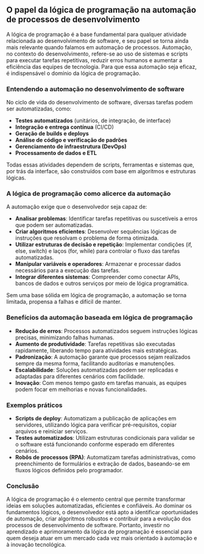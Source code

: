 
## O papel da lógica de programação na automação de processos de desenvolvimento

A lógica de programação é a base fundamental para qualquer atividade relacionada ao desenvolvimento de software, e seu papel se torna ainda mais relevante quando falamos em automação de processos. Automação, no contexto do desenvolvimento, refere-se ao uso de sistemas e scripts para executar tarefas repetitivas, reduzir erros humanos e aumentar a eficiência das equipes de tecnologia. Para que essa automação seja eficaz, é indispensável o domínio da lógica de programação.

### Entendendo a automação no desenvolvimento de software

No ciclo de vida do desenvolvimento de software, diversas tarefas podem ser automatizadas, como:

- **Testes automatizados** (unitários, de integração, de interface)
- **Integração e entrega contínua** (CI/CD)
- **Geração de builds e deploys**
- **Análise de código e verificação de padrões**
- **Gerenciamento de infraestrutura (DevOps)**
- **Processamento de dados e ETL**

Todas essas atividades dependem de scripts, ferramentas e sistemas que, por trás da interface, são construídos com base em algoritmos e estruturas lógicas.

### A lógica de programação como alicerce da automação

A automação exige que o desenvolvedor seja capaz de:

- **Analisar problemas**: Identificar tarefas repetitivas ou suscetíveis a erros que podem ser automatizadas.
- **Criar algoritmos eficientes**: Desenvolver sequências lógicas de instruções que resolvam o problema de forma otimizada.
- **Utilizar estruturas de decisão e repetição**: Implementar condições (if, else, switch) e laços (for, while) para controlar o fluxo das tarefas automatizadas.
- **Manipular variáveis e operadores**: Armazenar e processar dados necessários para a execução das tarefas.
- **Integrar diferentes sistemas**: Compreender como conectar APIs, bancos de dados e outros serviços por meio de lógica programática.

Sem uma base sólida em lógica de programação, a automação se torna limitada, propensa a falhas e difícil de manter.

### Benefícios da automação baseada em lógica de programação

- **Redução de erros**: Processos automatizados seguem instruções lógicas precisas, minimizando falhas humanas.
- **Aumento de produtividade**: Tarefas repetitivas são executadas rapidamente, liberando tempo para atividades mais estratégicas.
- **Padronização**: A automação garante que processos sejam realizados sempre da mesma forma, facilitando auditorias e manutenções.
- **Escalabilidade**: Soluções automatizadas podem ser replicadas e adaptadas para diferentes cenários com facilidade.
- **Inovação**: Com menos tempo gasto em tarefas manuais, as equipes podem focar em melhorias e novas funcionalidades.

### Exemplos práticos

- **Scripts de deploy**: Automatizam a publicação de aplicações em servidores, utilizando lógica para verificar pré-requisitos, copiar arquivos e reiniciar serviços.
- **Testes automatizados**: Utilizam estruturas condicionais para validar se o software está funcionando conforme esperado em diferentes cenários.
- **Robôs de processos (RPA)**: Automatizam tarefas administrativas, como preenchimento de formulários e extração de dados, baseando-se em fluxos lógicos definidos pelo programador.

### Conclusão

A lógica de programação é o elemento central que permite transformar ideias em soluções automatizadas, eficientes e confiáveis. Ao dominar os fundamentos lógicos, o desenvolvedor está apto a identificar oportunidades de automação, criar algoritmos robustos e contribuir para a evolução dos processos de desenvolvimento de software. Portanto, investir no aprendizado e aprimoramento da lógica de programação é essencial para quem deseja atuar em um mercado cada vez mais orientado à automação e à inovação tecnológica.
```
